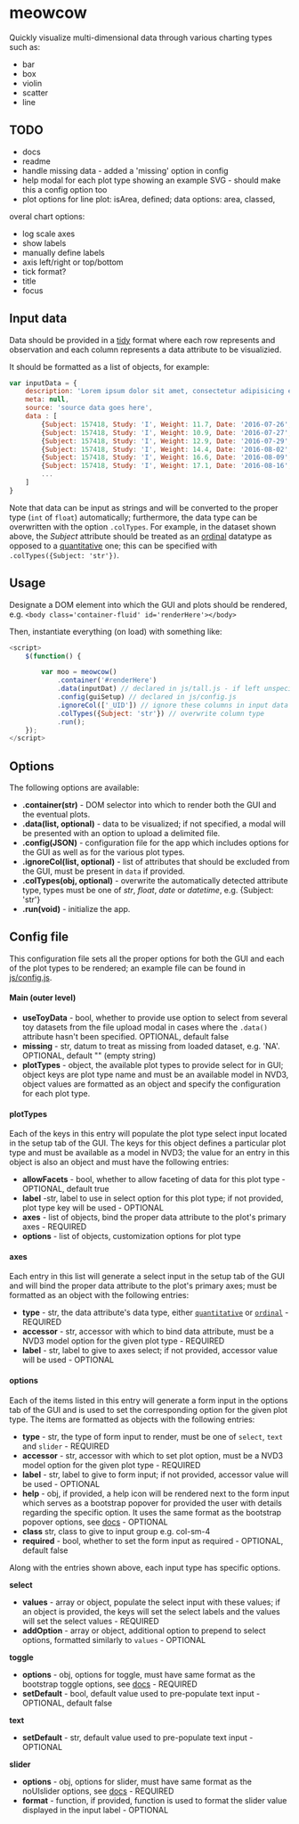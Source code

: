 # meowcow

Quickly visualize multi-dimensional data through various charting types such as:

- bar
- box
- violin
- scatter
- line 

## TODO

- docs
- readme
- handle missing data - added a 'missing' option in config
- help modal for each plot type showing an example SVG - should make this a config option too
- plot options for line plot: isArea, defined; data options: area, classed, 

overal chart options:
- log scale axes
- show labels
- manually define labels
- axis left/right or top/bottom
- tick format?
- title
- focus


## Input data

Data should be provided in a [tidy]() format where each row represents and observation and each column represents a data attribute to be visualizied.

It should be formatted as a list of objects, for example:
```javascript
var inputData = {
    description: 'Lorem ipsum dolor sit amet, consectetur adipisicing elit, sed do eiusmod tempor incididunt ut labore et dolore magna aliqua. Ut enim ad minim veniam, quis nostrud exercitation ullamco laboris nisi ut aliquip ex ea commodo consequat. Duis aute irure dolor in reprehenderit in voluptate velit esse cillum dolore eu fugiat nulla pariatur. Excepteur sint occaecat cupidatat non proident, sunt in culpa qui officia deserunt mollit anim id est laborum.',
    meta: null,
    source: 'source data goes here',
    data : [
        {Subject: 157418, Study: 'I', Weight: 11.7, Date: '2016-07-26', Protocol: 'control', Drug: 'zeta', Isolator: 'A'},
        {Subject: 157418, Study: 'I', Weight: 10.9, Date: '2016-07-27', Protocol: 'control', Drug: 'zeta', Isolator: 'A'},
        {Subject: 157418, Study: 'I', Weight: 12.9, Date: '2016-07-29', Protocol: 'control', Drug: 'zeta', Isolator: 'A'},
        {Subject: 157418, Study: 'I', Weight: 14.4, Date: '2016-08-02', Protocol: 'control', Drug: 'zeta', Isolator: 'A'},
        {Subject: 157418, Study: 'I', Weight: 16.6, Date: '2016-08-09', Protocol: 'control', Drug: 'zeta', Isolator: 'A'},
        {Subject: 157418, Study: 'I', Weight: 17.1, Date: '2016-08-16', Protocol: 'control', Drug: 'zeta', Isolator: 'A'},
        ...
    ]
}
```

Note that data can be input as strings and will be converted to the proper type (`int` of `float`) automatically; furthermore, the data type can be overwritten with the option `.colTypes`. For example, in the dataset shown above, the *Subject* attribute should be treated as an [ordinal]() datatype as opposed to a [quantitative]() one; this can be specified with `.colTypes({Subject: 'str'})`.

## Usage

Designate a DOM element into which the GUI and plots should be rendered, e.g. `<body class='container-fluid' id='renderHere'></body>`

Then, instantiate everything (on load) with something like:
```javascript
<script>
    $(function() {

        var moo = meowcow()
            .container('#renderHere')
            .data(inputDat) // declared in js/tall.js - if left unspecified, a modal will be loaded which allows user to upload a delimited file
            .config(guiSetup) // declared in js/config.js
            .ignoreCol(['_UID']) // ignore these columns in input data
            .colTypes({Subject: 'str'}) // overwrite column type
            .run();
    });
</script>
```

## Options

The following options are available:

- **.container(str)** - DOM selector into which to render both the GUI and the eventual plots.
- **.data(list, optional)** - data to be visualized; if not specified, a modal will be presented with an option to upload a delimited file.
- **.config(JSON)** - configuration file for the app which includes options for the GUI as well as for the various plot types.
- **.ignoreCol(list, optional)** - list of attributes that should be excluded from the GUI, must be present in `data` if provided.
- **.colTypes(obj, optional)** - overwrite the automatically detected attribute type, types must be one of *str*, *float*, *date* or *datetime*, e.g. {Subject: 'str'}
- **.run(void)** - initialize the app.



## Config file

This configuration file sets all the proper options for both the GUI and each of the plot types to be rendered; an example file can be found in [js/config.js](js/config.js).

#### Main (outer level)

- **useToyData** - bool, whether to provide use option to select from several toy datasets from the file upload modal in cases where the `.data()` attribute hasn't been specified. OPTIONAL, default false
- **missing** - str, datum to treat as missing from loaded dataset, e.g. 'NA'. OPTIONAL, default "" (empty string)
- **plotTypes** - object, the available plot types to provide select for in GUI; object keys are plot type name and must be an available model in NVD3, object values are formatted as an object and specify the configuration for each plot type.

#### plotTypes

Each of the keys in this entry will populate the plot type select input located in the setup tab of the GUI. The keys for this object defines a particular plot type and must be available as a model in NVD3; the value for an entry in this object is also an object and must have the following entries:

- **allowFacets** - bool, whether to allow faceting of data for this plot type - OPTIONAL, default true
- **label** -str, label to use in select option for this plot type; if not provided, plot type key will be used - OPTIONAL
- **axes** - list of objects, bind the proper data attribute to the plot's primary axes - REQUIRED
- **options** - list of objects, customization options for plot type


#### axes

Each entry in this list will generate a select input in the setup tab of the GUI and will bind the proper data attribute to the plot's primary axes; must be formatted as an object with the following entries:

- **type** - str, the data attribute's data type, either [`quantitative`]() or [`ordinal`]() - REQUIRED
- **accessor** - str, accessor with which to bind data attribute, must be a NVD3 model option for the given plot type - REQUIRED
- **label** - str, label to give to axes select; if not provided, accessor value will be used - OPTIONAL

#### options

Each of the items listed in this entry will generate a form input in the options tab of the GUI and is used to set the corresponding option for the given plot type. The items are formatted as objects with the following entries:

- **type** - str, the type of form input to render, must be one of `select`, `text` and `slider` - REQUIRED
- **accessor** - str, accessor with which to set plot option, must be a NVD3 model option for the given plot type - REQUIRED
- **label** - str, label to give to form input; if not provided, accessor value will be used - OPTIONAL
- **help** - obj, if provided, a help icon will be rendered next to the form input which serves as a bootstrap popover for provided the user with details regarding the specific option. It uses the same format as the bootstrap popover options, see [docs](https://getbootstrap.com/javascript/#popovers) - OPTIONAL
- **class** str, class to give to input group e.g. col-sm-4
- **required** - bool, whether to set the form input as required - OPTIONAL, default false

Along with the entries shown above, each input type has specific options.

**select**
- **values** - array or object, populate the select input with these values; if an object is provided, the keys will set the select labels and the values will set the select values - REQUIRED
- **addOption** - array or object, additional option to prepend to select options, formatted similarly to `values` - OPTIONAL

**toggle**
- **options** - obj, options for toggle, must have same format as the bootstrap toggle options, see [docs](https://github.com/minhur/bootstrap-toggle/#options) - REQUIRED
- **setDefault** - bool, default value used to pre-populate text input - OPTIONAL, default false

**text**
- **setDefault** - str, default value used to pre-populate text input - OPTIONAL

**slider**
- **options** - obj, options for slider, must have same format as the noUIslider options, see [docs](https://refreshless.com/nouislider/slider-options/) - REQUIRED
- **format** - function, if provided, function is used to format the slider value displayed in the input label - OPTIONAL
